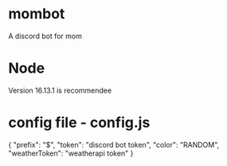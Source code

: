 # mombot

A discord bot for mom

# Node

Version 16.13.1 is recommendee

# config file - config.js

{
"prefix": "$",
"token": "discord bot token",
"color": "RANDOM",
"weatherToken": "weatherapi token"
}
